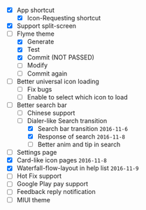 - [x] App shortcut
    - [x] Icon-Requesting shortcut
- [x] Support split-screen
- [ ] Flyme theme
    - [x] Generate
    - [x] Test
    - [x] Commit (NOT PASSED)
    - [ ] Modify
    - [ ] Commit again
- [ ] Better universal icon loading
    - [ ] Fix bugs
    - [ ] Enable to select which icon to load
- [ ] Better search bar
    - [ ] Chinese support
    - [ ] Dialer-like Search transition
        - [x] Search bar transition `2016-11-6`
        - [x] Response of search `2016-11-8`
        - [ ] Better anim and tip in search
- [ ] Settings page
- [x] Card-like icon pages `2016-11-8`
- [x] Waterfall-flow-layout in help list `2016-11-9`
- [ ] Hot Fix support
- [ ] Google Play pay support
- [ ] Feedback reply notification
- [ ] MIUI theme
